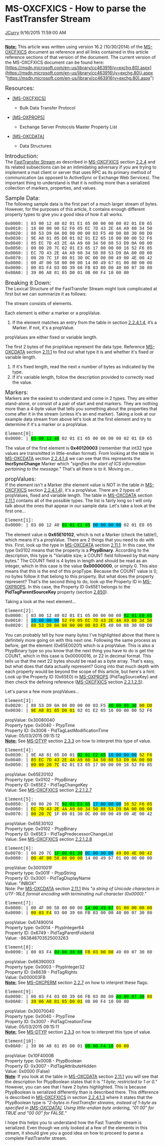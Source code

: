 <div id="page">

# MS-OXCFXICS - How to parse the FastTransfer Stream

[JCurry](https://social.msdn.microsoft.com/profile/JCurry) 9/16/2015
11:59:00 AM

-----

<div id="content">

<span style="text-decoration: underline;">**Note:**</span> This article
was written using version 16.2 (10/30/2014) of the
[MS-OXCFXICS](http://blogs.msdn.com/controlpanel/blogs/posteditor.aspx/MS-OXCFXICS "https://msdn.microsoft.com/en-us/library/cc463916(v=exchg.80).aspx")
document as reference and all links contained in this article reference
sections of that version of the document. The current version of the
MS-OXCFXICS document can be found here:
[https://msdn.microsoft.com/en-us/library/cc463916(v=exchg.80).aspx](https://msdn.microsoft.com/en-us/library/cc463916\(v=exchg.80\).aspx "https://msdn.microsoft.com/en-us/library/cc463916(v=exchg.80).aspx")  
  
  
<span style="font-size: large;">Resources:</span>

  - [\[MS-OXCFXICS\]](http://blogs.msdn.com/controlpanel/blogs/posteditor.aspx/%5BMS-OXCFXICS%5D "https://msdn.microsoft.com/en-us/library/cc463916(v=exchg.80).aspx")
    - Bulk Data Transfer
    Protocol

  - [\[MS-OXPROPS\]](http://blogs.msdn.com/controlpanel/blogs/posteditor.aspx/%5BMS-OXPROPS%5D "https://msdn.microsoft.com/en-us/library/cc433490(v=exchg.80).aspx")
    - Exchange Server Protocols Master Property
    List

  - [\[MS-OXCDATA\]](http://blogs.msdn.com/controlpanel/blogs/posteditor.aspx/%5BMS-OXCDATA%5D "https://msdn.microsoft.com/en-us/library/cc425496(v=exchg.80).aspx")
    - Data Structures

  
<span style="font-size: large;">Introduction:</span>  
The [FastTransfer
Stream](http://blogs.msdn.com/controlpanel/blogs/posteditor.aspx/FastTransfer%20Stream "https://msdn.microsoft.com/en-us/library/ee160399(v=exchg.80).aspx")
as described in
[MS-OXCFXICS](http://blogs.msdn.com/controlpanel/blogs/posteditor.aspx/MS-OXCFXICS "https://msdn.microsoft.com/en-us/library/cc463916(v=exchg.80).aspx")
section
[2.2.4](http://blogs.msdn.com/controlpanel/blogs/posteditor.aspx/2.2.4 "https://msdn.microsoft.com/en-us/library/ee160399(v=exchg.80).aspx")
and its related subsections can be an intimidating adversary if you are
trying to implement a mail client or server that uses RPC as its primary
method of communication (as opposed to ActiveSync or Exchange Web
Services). The important thing to understand is that it is nothing more
than a serialized collection of markers, properties, and values.  
  
  
<span style="font-size: large;">Sample Data:</span>  
The following sample data is the first part of a much larger stream of
bytes. However, for the purposes of this article, it contains enough
different property types to give you a good idea of how it all works.  
  
<span style="font-family: &#39;courier new&#39;, courier;">0x0000: | 03
00 12 40 02 01 E1 65 00 00 00 00 02 01 E0 65 </span>  
<span style="font-family: &#39;courier new&#39;, courier;">0x0010: | 16
00 00 00 52 F6 85 EC 7D 43 2E 4A A9 60 34 50 </span>  
<span style="font-family: &#39;courier new&#39;, courier;">0x0020: | 88
53 D9 0A 00 00 00 00 03 F5 40 00 08 30 00 D0 </span>  
<span style="font-family: &#39;courier new&#39;, courier;">0x0030: | 9E
A8 81 85 D0 01 02 01 E2 65 16 00 00 00 52 F6 </span>  
<span style="font-family: &#39;courier new&#39;, courier;">0x0040: | 85
EC 7D 43 2E 4A A9 60 34 50 88 53 D9 0A 00 00 </span>  
<span style="font-family: &#39;courier new&#39;, courier;">0x0050: | 00
00 20 7C 02 01 E3 65 17 00 00 00 16 52 F6 85 </span>  
<span style="font-family: &#39;courier new&#39;, courier;">0x0060: | EC
7D 43 2E 4A A9 60 34 50 88 53 D9 0A 00 00 00 </span>  
<span style="font-family: &#39;courier new&#39;, courier;">0x0070: | 00
20 7C 1F 00 01 30 0C 00 00 00 49 00 4E 00 42 </span>  
<span style="font-family: &#39;courier new&#39;, courier;">0x0080: | 00
4F 00 58 00 00 00 14 00 49 67 01 00 00 00 00 </span>  
<span style="font-family: &#39;courier new&#39;, courier;">0x0090: | 00
03 F4 03 00 39 66 FB 03 00 00 40 00 07 30 80 </span>  
<span style="font-family: &#39;courier new&#39;, courier;">0x00A0: | 39
06 A8 81 85 D0 01 0B 00 F4 10 00 00</span>  
  
  
<span style="font-size: large;">Breaking it Down:</span>  
The Lexical Structure of the FastTransfer Stream might look complicated
at first but we can summarize it as follows:  
  

The stream consists of elements. 

Each element is either a marker or a propValue. 

1.  If the element matches an entry from the table in section
    [2.2.4.1.4](http://blogs.msdn.com/controlpanel/blogs/posteditor.aspx/2.2.4.1.4 "https://msdn.microsoft.com/en-us/library/ee220023(v=exchg.80).aspx"),
    it’s a Marker. If not, it's a propValue.

propValues are either fixed or variable length.

The first 2 bytes of the propValue represent the data type. Reference
[MS-OXCDATA](http://blogs.msdn.com/controlpanel/blogs/posteditor.aspx/MS-OXCDATA "https://msdn.microsoft.com/en-us/library/cc425496(v=exchg.80).aspx")
section
[2.11.1](http://blogs.msdn.com/controlpanel/blogs/posteditor.aspx/2.11.1 "https://msdn.microsoft.com/en-us/library/ee157583(v=exchg.80).aspx")
to find out what type it is and whether it's fixed or variable length.

1.  If it's fixed length, read the next x number of bytes as indicated
    by the type.
2.  If it's variable length, follow the description provided to
    correctly read the value.

  
  
<span style="font-size: large;">Markers:</span>  
Markers are the easiest to understand and come in 2 types. They are
either stand-alone, or consist of a pair of start and end markers. They
are nothing more than a 4-byte value that tells you something about the
properties that come after it in the stream (unless it's an end marker).
Taking a look at our example data stream from above let's look at the
first element and try to determine if it's a marker or a
propValue.  
  
<span style="font-family: &#39;courier new&#39;, courier;">Element\[0\]:</span>  
<span style="font-family: &#39;courier new&#39;, courier;">0x0000: |
<span style="background-color: #00ff00;">03 00 12 40</span> 02 01 E1 65
00 00 00 00 02 01 E0 65</span>  
  
The value of the first element is **0x40120003** (remember that int32
type values are transmitted in little-endian format). From looking at
the table in
[MS-OXCDATA](http://blogs.msdn.com/controlpanel/blogs/posteditor.aspx/MS-OXCDATA "https://msdn.microsoft.com/en-us/library/cc425496(v=exchg.80).aspx")
section
[2.2.4.1.4](http://blogs.msdn.com/controlpanel/blogs/posteditor.aspx/2.2.4.1.4 "https://msdn.microsoft.com/en-us/library/ee220023(v=exchg.80).aspx")
we can see that this represents the **IncrSyncChange** Marker which
*"signifies the start of ICS information pertaining to the message."*
That's all there is to it. Moving on…  
  
  
<span style="font-size: large;">propValues:</span>  
If the element isn't a Marker (the element value is NOT in the table in
[MS-OXCFXICS](http://blogs.msdn.com/controlpanel/blogs/posteditor.aspx/MS-OXCFXICS "https://msdn.microsoft.com/en-us/library/cc463916(v=exchg.80).aspx")
section
[2.2.4.1.4](http://blogs.msdn.com/controlpanel/blogs/posteditor.aspx/2.2.4.1.4 "https://msdn.microsoft.com/en-us/library/ee220023(v=exchg.80).aspx")),
it's a propValue. There are 2 types of propValues, fixed and variable
length. The table in
[MS-OXCDATA](http://blogs.msdn.com/controlpanel/blogs/posteditor.aspx/MS-OXCDATA "https://msdn.microsoft.com/en-us/library/cc425496(v=exchg.80).aspx")
section
[2.11.1](http://blogs.msdn.com/controlpanel/blogs/posteditor.aspx/2.11.1 "https://msdn.microsoft.com/en-us/library/ee157583(v=exchg.80).aspx")
contains all of the possible types. The list is fairly long so I will
only talk about the ones that appear in our sample data. Let's take a
look at the first
one…  
  
<span style="font-family: &#39;courier new&#39;, courier;">Element\[1\]:</span>  
<span style="font-family: &#39;courier new&#39;, courier;">0x0000: | 03
00 12 40 <span style="background-color: #00ff00;">02 01 E1 65</span>
<span style="background-color: #00ccff;">00 00 00 00</span> 02 01 E0
65</span>  
  
The element value is **0x65E10102**, which is not a Marker (check the
table\!), which means it's a propValue. There are 2 things that you need
to do with this. First, look up the type in
[MS-OXCDATA](http://blogs.msdn.com/controlpanel/blogs/posteditor.aspx/MS-OXCDATA "https://msdn.microsoft.com/en-us/library/cc425496(v=exchg.80).aspx")
section
[2.11.1](http://blogs.msdn.com/controlpanel/blogs/posteditor.aspx/2.11.1 "https://msdn.microsoft.com/en-us/library/ee157583(v=exchg.80).aspx").
In this case, the type 0x0102 means that the property is a
**PtypBinary**. According to the description, this type is "Variable
size; a COUNT field followed by that many bytes." The COUNT field is 4
bytes in length and should be read as an integer, which in this case is
the value **0x00000000**, or simply 0. This also means that this is the
end of this propType. Because the COUNT value is 0, no bytes follow it
that belong to this property. But what does the property represent?
That's the second thing to do, look up the Property ID in
[MS-OXPROPS](http://blogs.msdn.com/controlpanel/blogs/posteditor.aspx/MS-OXPROPS "https://msdn.microsoft.com/en-us/library/cc433490(v=exchg.80).aspx").
In this case, the Property ID 0x65E1 belongs to the
**PidTagParentSourceKey** property (section
[2.850](http://blogs.msdn.com/controlpanel/blogs/posteditor.aspx/2.850 "https://msdn.microsoft.com/en-us/library/ee159636(v=exchg.80).aspx")).  
  
Taking a look at the next
element…  
  
<span style="font-family: &#39;courier new&#39;, courier;">Element\[2\]:</span>  
<span style="font-family: &#39;courier new&#39;, courier;">0x0000: | 03
00 12 40 02 01 E1 65 00 00 00 00
<span style="background-color: #00ff00;">02 01 E0 65</span></span>  
<span style="font-family: &#39;courier new&#39;, courier;">0x0010: |
<span style="background-color: #00ccff;">16 00 00 00</span>
<span style="background-color: #ffff00;">52 F6 85 EC 7D 43 2E 4A A9 60
34 50</span></span>  
<span style="font-family: &#39;courier new&#39;, courier;">0x0020: |
<span style="background-color: #ffff00;">88 53 D9 0A 00 00 00 00 03
F5</span> 40 00 08 30 00 D0</span>  
  
You can probably tell by how many bytes I've highlighted above that
there is definitely more going on with this next one. Following the same
process as before, get the element (0x65E00201) which is a propValue.
This is also a PtypBinary type so you know that the next thing you have
to do is get the COUNT, which in this case is 0x00000016, or 22 in
decimal format. This tells us that the next 22 bytes should be read as a
byte array. That's easy, but what does that data actually represent?
Going into that much depth with each property would be beyond the scope
of this article, but here's a hint: Look up the Property ID (0x65E0) in
[MS-OXPROPS](http://blogs.msdn.com/controlpanel/blogs/posteditor.aspx/MS-OXPROPS "https://msdn.microsoft.com/en-us/library/cc433490(v=exchg.80).aspx")
(PidTagSourceKey) and then check the defining reference
([MS-OXCFXICS](http://blogs.msdn.com/controlpanel/blogs/posteditor.aspx/MS-OXCFXICS "https://msdn.microsoft.com/en-us/library/cc463916(v=exchg.80).aspx")
section
[2.2.1.2.5](http://blogs.msdn.com/controlpanel/blogs/posteditor.aspx/2.2.1.2.5 "https://msdn.microsoft.com/en-us/library/ee220110(v=exchg.80).aspx")).  
  
Let's parse a few more
propValues…  
  
<span style="font-family: &#39;courier new&#39;, courier;">Element\[3\]:</span>  
<span style="font-family: &#39;courier new&#39;, courier;">0x0020: | 88
53 D9 0A 00 00 00 00 03 F5 <span style="background-color: #00ff00;">40
00 08 30</span> <span style="background-color: #ffff00;">00
D0</span></span>  
<span style="font-family: &#39;courier new&#39;, courier;">0x0030: |
<span style="background-color: #ffff00;">9E A8 81 85 D0 01</span> 02 01
E2 65 16 00 00 00 52 F6</span>  
  
propValue: 0x30080040  
Property type: 0x0040 - PtypTime  
Property ID: 0x3008 - PidTagLastModificationTime  
Value: 05/03/2015 09:15:12  
<span style="text-decoration: underline;">**Note:**</span> See
[MS-DTYP](http://blogs.msdn.com/controlpanel/blogs/posteditor.aspx/MS-DTYP "https://msdn.microsoft.com/en-us/library/cc230273.aspx")
section
[2.3.3](http://blogs.msdn.com/controlpanel/blogs/posteditor.aspx/2.3.3 "https://msdn.microsoft.com/en-us/library/cc230324.aspx")
on how to interpret this type of
value.  
  
  
<span style="font-family: &#39;courier new&#39;, courier;">Element\[4\]:</span>  
<span style="font-family: &#39;courier new&#39;, courier;">0x0030: | 9E
A8 81 85 D0 01 <span style="background-color: #00ff00;">02 01 E2
65</span> <span style="background-color: #00ccff;">16 00 00 00</span>
<span style="background-color: #ffff00;">52 F6</span></span>  
<span style="font-family: &#39;courier new&#39;, courier;">0x0040: |
<span style="background-color: #ffff00;">85 EC 7D 43 2E 4A A9 60 34 50
88 53 D9 0A 00 00</span></span>  
<span style="font-family: &#39;courier new&#39;, courier;">0x0050: |
<span style="background-color: #ffff00;">00 00 20 7C</span> 02 01 E3 65
17 00 00 00 16 52 F6 85</span>  
  
propValue: 0x65E20102  
Property type: 0x0102 - PtypBinary  
Property ID: 0x65E2 - PidTagChangeKey  
Value: See
[MS-OXCFXICS](http://blogs.msdn.com/controlpanel/blogs/posteditor.aspx/MS-OXCFXICS "https://msdn.microsoft.com/en-us/library/cc463916(v=exchg.80).aspx")
section
[2.2.1.2.7](http://blogs.msdn.com/controlpanel/blogs/posteditor.aspx/2.2.1.2.7 "https://msdn.microsoft.com/en-us/library/ee178773(v=exchg.80).aspx")  
  
  
<span style="font-family: &#39;courier new&#39;, courier;">Element\[5\]:</span>  
<span style="font-family: &#39;courier new&#39;, courier;">0x0050: | 00
00 20 7C <span style="background-color: #00ff00;">02 01 E3 65</span>
<span style="background-color: #00ccff;">17 00 00 00</span>
<span style="background-color: #ffff00;">16 52 F6 85</span></span>  
<span style="font-family: &#39;courier new&#39;, courier;">0x0060: |
<span style="background-color: #ffff00;">EC 7D 43 2E 4A A9 60 34 50 88
53 D9 0A 00 00 00</span></span>  
<span style="font-family: &#39;courier new&#39;, courier;">0x0070: |
<span style="background-color: #ffff00;">00 20 7C</span> 1F 00 01 30 0C
00 00 00 49 00 4E 00 42</span>  
  
propValue: 0x65E30102  
Property type: 0x0102 - PtypBinary  
Property ID: 0x65E3 - PidTagPredecessorChangeList  
Value: See
[MS-OXCFXICS](http://blogs.msdn.com/controlpanel/blogs/posteditor.aspx/MS-OXCFXICS "https://msdn.microsoft.com/en-us/library/cc463916(v=exchg.80).aspx")
section
[2.2.1.2.8](http://blogs.msdn.com/controlpanel/blogs/posteditor.aspx/2.2.1.2.8 "https://msdn.microsoft.com/en-us/library/ee202808(v=exchg.80).aspx")  
  
  
<span style="font-family: &#39;courier new&#39;, courier;">Element\[6\]:</span>  
<span style="font-family: &#39;courier new&#39;, courier;">0x0070: | 00
20 7C <span style="background-color: #00ff00;">1F 00 01 30</span>
<span style="background-color: #00ccff;">0C 00 00 00</span>
<span style="background-color: #ffff00;">49 00 4E 00 42</span></span>  
<span style="font-family: &#39;courier new&#39;, courier;">0x0080: |
<span style="background-color: #ffff00;">00 4F 00 58 00 00 00</span> 14
00 49 67 01 00 00 00 00</span>  
  
propValue: 0x3001001F  
Property type: 0x001F - PtypString  
Property ID: 0x3001 - PidTagDisplayName  
Value: "INBOX"  
Note: Per
[MS-OXCDATA](http://blogs.msdn.com/controlpanel/blogs/posteditor.aspx/MS-OXCDATA "https://msdn.microsoft.com/en-us/library/cc425496(v=exchg.80).aspx")
section
[2.11.1](http://blogs.msdn.com/controlpanel/blogs/posteditor.aspx/2.11.1 "https://msdn.microsoft.com/en-us/library/ee157583(v=exchg.80).aspx")
this *"a string of Unicode characters in UTF-16LE format encoding with
terminating null character
(0x0000)."*  
  
  
<span style="font-family: &#39;courier new&#39;, courier;">Element\[7\]:</span>  
<span style="font-family: &#39;courier new&#39;, courier;">0x0080: | 00
4F 00 58 00 00 00 <span style="background-color: #00ff00;">14 00 49
67</span> <span style="background-color: #ffff00;">01 00 00 00 00
</span></span>  
<span style="font-family: &#39;courier new&#39;, courier;">0x0090: |
<span style="background-color: #ffff00;">00 03 F4</span> 03 00 39 66 FB
03 00 00 40 00 07 30 80</span>  
  
propValue: 0x67490014  
Property type: 0x0014 - PtypInteger64  
Property ID: 0x6749 - PidTagParentFolderId  
Value:
-863846703525003263  
  
  
<span style="font-family: &#39;courier new&#39;, courier;">Element\[8\]:</span>  
<span style="font-family: &#39;courier new&#39;, courier;">0x0090: | 00
03 F4 <span style="background-color: #00ff00;">03 00 39 66</span>
<span style="background-color: #ffff00;">FB 03 00 00</span> 40 00 07 30
80</span>  
  
propValue: 0x66390003  
Property type: 0x0003 - PtypInteger32  
Property ID: 0x6639 - PidTagRights  
Value: 0x000003FB  
<span style="text-decoration: underline;">**Note:**</span> See
[MS-OXCPERM](http://blogs.msdn.com/controlpanel/blogs/posteditor.aspx/MS-OXCPERM "https://msdn.microsoft.com/en-us/library/cc463904(v=exchg.80).aspx")
section
[2.2.7](http://blogs.msdn.com/controlpanel/blogs/posteditor.aspx/2.2.7 "https://msdn.microsoft.com/en-us/library/ee201699(v=exchg.80).aspx")
on how to interpret these
flags.  
  
  
<span style="font-family: &#39;courier new&#39;, courier;">Element\[9\]:</span>  
<span style="font-family: &#39;courier new&#39;, courier;">0x0090: | 00
03 F4 03 00 39 66 FB 03 00 00
<span style="background-color: #00ff00;">40 00 07 30</span>
<span style="background-color: #ffff00;">80</span></span>  
<span style="font-family: &#39;courier new&#39;, courier;">0x00A0: |
<span style="background-color: #ffff00;">39 06 A8 81 85 D0 01</span> 0B
00 F4 10 00 00</span>  
  
propValue: 0x30070040  
Property type: 0x0040 - PtypTime  
Property ID: 0x3007 - PidTagCreationTime  
Value: 05/03/2015 09:15:11  
<span style="text-decoration: underline;">**Note:**</span> See
[MS-DTYP](http://blogs.msdn.com/controlpanel/blogs/posteditor.aspx/MS-DTYP "https://msdn.microsoft.com/en-us/library/cc230273.aspx")
section
[2.3.3](http://blogs.msdn.com/controlpanel/blogs/posteditor.aspx/2.3.3 "https://msdn.microsoft.com/en-us/library/cc230324.aspx")
on how to interpret this type of
value.  
  
  
<span style="font-family: &#39;courier new&#39;, courier;">Element\[10\]:</span>  
<span style="font-family: &#39;courier new&#39;, courier;">0x00A0: | 39
06 A8 81 85 D0 01 <span style="background-color: #00ff00;">0B 00 F4
10</span> <span style="background-color: #ffff00;">00 00</span></span>  
  
propValue: 0x10F4000B  
Property type: 0x000B - PtypBoolean  
Property ID: 0x3007 - PidTagAttributeHidden  
Value: 0x0000 (False)  
<span style="text-decoration: underline;">**Note**</span>: If you look
at the table in
[MS-OXCDATA](http://blogs.msdn.com/controlpanel/blogs/posteditor.aspx/MS-OXCDATA "https://msdn.microsoft.com/en-us/library/cc425496(v=exchg.80).aspx")
section
[2.11.1](http://blogs.msdn.com/controlpanel/blogs/posteditor.aspx/2.11.1 "https://msdn.microsoft.com/en-us/library/ee157583(v=exchg.80).aspx")
you will see that the description for PtypBoolean states that it is *"1
byte; restricted to 1 or 0."* However, you can see that I have 2 bytes
highlighted. This is because PtypBoolean is serialized differently than
is described there. This difference is described in
[MS-OXCFXICS](http://blogs.msdn.com/controlpanel/blogs/posteditor.aspx/MS-OXCFXICS "https://msdn.microsoft.com/en-us/library/cc463916(v=exchg.80).aspx")
in section
[2.2.4.1.3](http://blogs.msdn.com/controlpanel/blogs/posteditor.aspx/2.2.4.1.3 "https://msdn.microsoft.com/en-us/library/ee201502(v=exchg.80).aspx")
where it states that the PtypBoolean type is *"2-bytes in FastTransfer
streams, instead of 1-byte as specified in
[\[MS-OXCDATA\]](http://blogs.msdn.com/controlpanel/blogs/posteditor.aspx/%5BMS-OXCDATA%5D "https://msdn.microsoft.com/en-us/library/cc425496(v=exchg.80).aspx").
Using little-endian byte ordering, "01 00" for TRUE and "00 00" for
FALSE."*  
  
  
I hope this helps you to understand how the Fast Transfer stream is
serialized. Even though we only looked at a few of the elements in this
stream, it should give you a good idea on how to proceed to parse a
complete FastTransfer stream.

</div>

</div>
